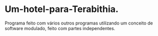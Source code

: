 # Um-hotel-para-Terabithia.
 Programa feito com vários outros programas utilizando um conceito de software modulado, feito com partes independentes. 
